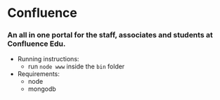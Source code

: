 # Confluence
### An all in one portal for the staff, associates and students at Confluence Edu.
* Running instructions:
  * run `node www` inside the `bin` folder
* Requirements:
  * node
  * mongodb
